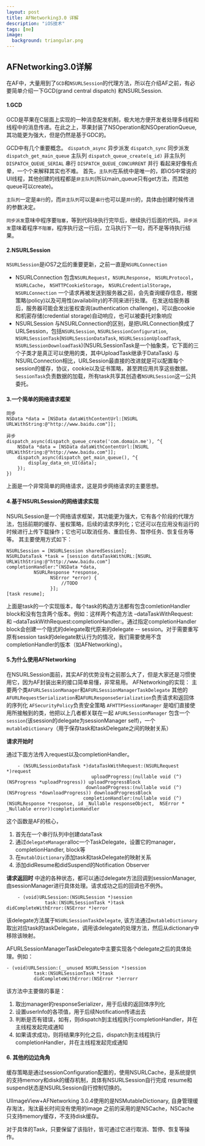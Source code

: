 ```yaml
---
layout: post
title: AFNetworking3.0 详解
description: "iOS技术"
tags: [me]
image:
  background: triangular.png
---
```


## AFNetworking3.0详解
在AF中，大量用到了`GCD`和`NSURLSession`的代理方法，所以在介绍AF之前，有必要简单介绍一下GCD(grand central dispatch) 和NSURLSession.

#### 1.GCD

GCD是苹果在C层面上实现的一种消息配发机制，极大地方便开发者处理多线程和线程中的消息传递。在此之上，苹果封装了NSOperation和NSOperationQueue,其功能更为强大，但是仍然是基于GDC的。

GCD中有几个重要概念。
`dispatch_async` 异步派发
`dispatch_sync` 同步派发
`dispatch_get_main_queue` 主队列
`dispatch_queue_create(q_id)` 非主队列
`DISPATCH_QUEUE_SERIAL` 串行
`DISPATCH_QUEUE_CONCURRENT` 并行
看起来好像有点晕，一个个来解释其实也不难。
首先，`主队列`在系统中是唯一的，即iOS中常说的UI线程，其他创建的线程都是`非主队列`(所以main_queue只有get方法，而其他queue可以create)。

`主队列`一定是`串行`的，而`非主队列`可以是`串行`也可以是`并行`的，具体由创建时候传进的参数决定。

`同步派发`意味中程序要`阻塞`，等到代码块执行完毕后，继续执行后面的代码。`异步派发`意味着程序`不阻塞`，程序执行这一行后，立马执行下一句，而不是等待执行结果。

#### 2.NSURLSession
`NSURLSession`是iOS7之后的重要更新，之前一直是`NSURLConnection`
- NSURLConnection
	包含`NSURLRequest`，`NSURLResponse`， `NSURLProtocol`， `NSURLCache`， `NSHTTPCookieStorage`， `NSURLCredentialStorage`， `NSURLConnection`
	一个请求再被发送到服务器之前，会先查询缓存信息，根据策略(policy)以及可用性(availability)的不同来进行处理。
	在发送给服务器后，服务器可能会发出鉴权查询(authentication challenge)，可以由cookie和机密存储(credential storage)自动响应，也可以被委托对象响应
- NSURLSession
		与NSURLConnection的区别，是把URLConnection换成了URLSession，包括`NSURLSession`, `NSURLSessionConfiguration`,  `NSURLSessionTask`(`NSURLSessionDataTask`, `NSURLSessionUploadTask`, `NSURLSessionDownloadTask`)(NSURLSessionTask是一个抽象类，它下面的三个子类才是真正可以使用的类，其中UploadTask继承于DataTask)
		与NSURLConnection相比，URLSession最直接的改进就是可以配置每个session的缓存，协议，cookie以及证书策略，甚至跨应用共享这些数据。
		`SessionTask`负责数据的加载，所有task共享其创造者`NSURLSession`这一公共委托。

#### 3.一个简单的网络请求框架

    同步
    NSData *data = [NSData dataWithContentUrl:[NSURL URLWithString:@"http://www.baidu.com"]];

    异步
    dispatch_async(dispatch_queue_create('com.domain.me'), ^{
		NSData *data = [NSData dataWithContentUrl:[NSURL URLWithString:@"http://www.baidu.com"]];
		dispatch_async(dispatch_get_main_queue(), ^{
			display_data_on_UI(data);
		});
	})


上面是一个非常简单的网络请求，这是异步网络请求的主要思想。

#### 4.基于NSURLSession的网络请求实现
NSURLSession是一个网络请求框架，其功能更为强大，它有各个阶段的代理方法，包括前期的缓存、鉴权策略，后续的请求序列化；它还可以在应用没有运行的时候进行上传下载操作；它也可以取消任务、重启任务、暂停任务、恢复任务等等。
其主要使用方式如下：

    NSURLSession = [NSURLSession sharedSession];
    NSURLDataTask *task = [session dataTaskWithURL:[NSURL URLWithString:@"http://www.baidu.com"]
    completionHandler:^(NSData *data,
		      NSURLResponse *response,
                    NSError *error) {
	                    //TODO
                    }];
    [task resume];
                  
上面是task的一个实现版本，每个task的构造方法都有包含comletionHandler block和没有包含两个版本。例如：这样两个构造方法 –dataTaskWithRequest: 和 –dataTaskWithRequest:completionHandler:。通过指定completionHandler block会创建一个隐式的delegate取代原来的delegate -- session。对于需要重写原有session task的delegate默认行为的情况，我们需要使用不含completionHandler的版本（如AFNetworking）。

#### 5.为什么使用AFNetworking
在NSURLSession面前，其实AF的优势没有之前那么大了，但是大家还是习惯使用它，因为AF封装出来的接口简单易懂，非常易用。
AFNetworking的实现：
主要两个类`AFURLSessionManager`和`AFURLSessionManagerTaskDelegate`
其他的`AFURLRequestSerialization`和`AFURLResponseSerialization`负责请求和返回体的序列化
`AFSecurityPolicy`负责安全策略
`AFHTTPSessionManager` 是咱们直接使用所接触到的类，他把以上几者都关联在一起
`AFURLSessionManager` 包含一个`session`(该session的delegate为sessionManager self)，一个`mutableDictionary`（用于保存task和taskDelegate之间的映射关系）

**请求开始时**

通过下面方法传入request以及completionHandler。

```
    - (NSURLSessionDataTask *)dataTaskWithRequest:(NSURLRequest *)request
                               uploadProgress:(nullable void (^)(NSProgress *uploadProgress)) uploadProgressBlock
                             downloadProgress:(nullable void (^)(NSProgress *downloadProgress)) downloadProgressBlock
                            completionHandler:(nullable void (^)(NSURLResponse *response, id _Nullable responseObject,  NSError * _Nullable error))completionHandler
```
这个函数是AF的核心，
1. 首先在一个串行队列中创建dataTask
2. 通过`delegateManager`alloc一个TaskDelegate，设置它的manager，completionHandler, block等
3. 在`mutablDictionary`添加task和taskDelegate的映射关系
4. 添加didResume和didSuspend的Notification Observer

**请求返回时**
	中途的各种状态，都可以通过delegate方法回调到sessionManager,由sessionManager进行具体处理。请求成功之后的回调也不例外。
```
    - (void)URLSession:(NSURLSession *)session
              task:(NSURLSessionTask *)task
didCompleteWithError:(NSError *)error
```
该delegate方法属于`NSURLSessionTaskDelegate`, 该方法通过`mutableDictionary`取出对应task的taskDelegate，调用该delegate的处理方法，然后从dictionary中移除该映射。

AFURLSessionManagerTaskDelegate中主要实现各个delegate之后的具体处理。例如：

    - (void)URLSession:(__unused NSURLSession *)session
              task:(NSURLSessionTask *)task 
              didCompleteWithError:(NSError *)errorr


该方法中主要做的事是：
1. 取出manager的responseSerializer，用于后续的返回体序列化
2. 设置userInfo的各项值，用于后续Notification传递出去
3. 判断是否有错误，如有，则dispatch到主线程执行completionHandler，并在主线程发起完成通知
4. 如果请求成功，则将结果序列化之后，dispatch到主线程执行completionHandler，并在主线程发起完成通知

#### 6. 其他的边边角角

缓存策略是通过sessionConfiguration配置的，使用NSURLCache，是系统提供的支持memory和disk的缓存机制，具体有NSURLSession自行完成
resume和suspend状态是NSURLSession自行控制切换的。

UIImageView+AFNetworking
3.0.4使用的是NSMutableDictionary, 自身管理缓存淘汰，淘汰最长时间没有使用的image
之前的采用的是NSCache，NSCache只支持memory缓存，不支持disk缓存。

对于具体的Task，只要保留了该指针，皆可通过它进行取消、暂停、恢复等操作。

